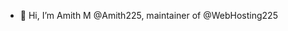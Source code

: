- 👋 Hi, I’m Amith M @Amith225, maintainer of @WebHosting225

<!---
WebHosting225/WebHosting225 is a ✨ special ✨ repository because its `README.md` (this file) appears on your GitHub profile.
You can click the Preview link to take a look at your changes.
--->
